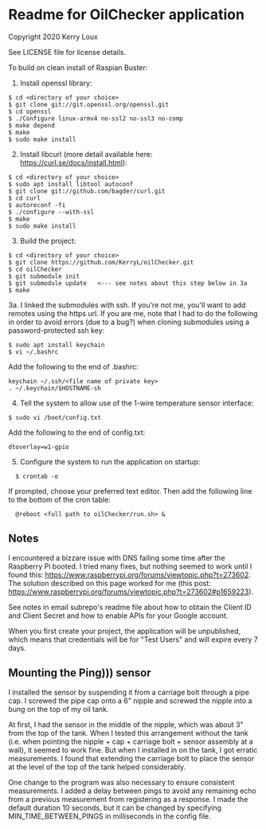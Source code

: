 # Readme for OilChecker application
Copyright 2020 Kerry Loux

See LICENSE file for license details.

To build on clean install of Raspian Buster:

1. Install openssl library:
````
$ cd <directory of your choice>
$ git clone git://git.openssl.org/openssl.git
$ cd openssl
$ ./Configure linux-armv4 no-ssl2 no-ssl3 no-comp
$ make depend
$ make
$ sudo make install
````
  
2. Install libcurl (more detail available here: https://curl.se/docs/install.html):
````
$ cd <directory of your choice>
$ sudo apt install libtool autoconf
$ git clone git://github.com/bagder/curl.git
$ cd curl
$ autoreconf -fi
$ ./configure --with-ssl
$ make
$ sudo make install
````
  
3. Build the project:
````
$ cd <directory of your choice>
$ git clone https://github.com/KerryL/oilChecker.git
$ cd oilChecker
$ git submodule init
$ git submodule update   <--- see notes about this step below in 3a
$ make
````
  
3a. I linked the submodules with ssh.  If you're not me, you'll want to add remotes using the https url.  If you are me, note that I had to do the following in order to avoid errors (due to a bug?) when cloning submodules using a password-protected ssh key:
````
$ sudo apt install keychain
$ vi ~/.bashrc
````
Add the following to the end of .bashrc:
````
keychain ~/.ssh/<file name of private key>
. ~/.keychain/$HOSTNAME-sh
````

4. Tell the system to allow use of the 1-wire temperature sensor interface:
````
$ sudo vi /boot/config.txt
````
Add the following to the end of config.txt:
````
dtoverlay=w1-gpio
````

5. Configure the system to run the application on startup:
````
  $ crontab -e
````
  If prompted, choose your preferred text editor.  Then add the following line to the bottom of the cron table:
````
  @reboot <full path to oilChecker/run.sh> &
````

## Notes
I encountered a bizzare issue with DNS failing some time after the Raspberry Pi booted.  I tried many fixes, but nothing seemed to work until I found this:  https://www.raspberrypi.org/forums/viewtopic.php?t=273602.  The solution described on this page worked for me (this post:  https://www.raspberrypi.org/forums/viewtopic.php?t=273602#p1659223).
 
See notes in email subrepo's readme file about how to obtain the Client ID and Client Secret and how to enable APIs for your Google account.

When you first create your project, the application will be unpublished, which means that credentials will be for "Test Users" and will expire every 7 days.

## Mounting the Ping))) sensor
I installed the sensor by suspending it from a carriage bolt through a pipe cap. I screwed the pipe cap onto a 6" nipple and screwed the nipple into a bung on the top of my oil tank.

At first, I had the sensor in the middle of the nipple, which was about 3" from the top of the tank. When I tested this arrangement without the tank (i.e. when pointing the nipple + cap + carriage bolt + sensor assembly at a wall), it seemed to work fine. But when I installed in on the tank, I got erratic measurements. I found that extending the carriage bolt to place the sensor at the level of the top of the tank helped considerably.

One change to the program was also necessary to ensure consistent measurements. I added a delay between pings to avoid any remaining echo from a previous measurement from registering as a response. I made the default duration 10 seconds, but it can be changed by specifying MIN_TIME_BETWEEN_PINGS in milliseconds in the config file.

